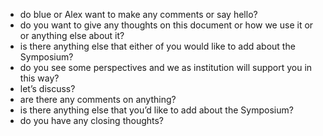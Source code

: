 - do blue or Alex want to make any comments or say hello?
- do you want to give any thoughts on this document or how we use it or or anything else about it?
- is there anything else that either of you would like to add about the Symposium?
- do you see some perspectives and we as institution will support you in this way?
- let’s discuss?
- are there any comments on anything?
- is there anything else that you’d like to add about the Symposium?
- do you have any closing thoughts?
